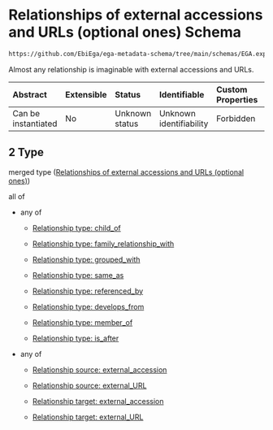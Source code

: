 # Relationships of external accessions and URLs (optional ones) Schema

```txt
https://github.com/EbiEga/ega-metadata-schema/tree/main/schemas/EGA.experiment.json#/properties/experiment_relationships/items/allOf/1/anyOf/2
```

Almost any relationship is imaginable with external accessions and URLs.

| Abstract            | Extensible | Status         | Identifiable            | Custom Properties | Additional Properties | Access Restrictions | Defined In                                                                           |
| :------------------ | :--------- | :------------- | :---------------------- | :---------------- | :-------------------- | :------------------ | :----------------------------------------------------------------------------------- |
| Can be instantiated | No         | Unknown status | Unknown identifiability | Forbidden         | Allowed               | none                | [EGA.experiment.json\*](../../../schemas/EGA.experiment.json "open original schema") |

## 2 Type

merged type ([Relationships of external accessions and URLs (optional ones)](ega-9-properties-experiment-relationships-items-allof-relationship-constraints-for-an-experiment-anyof-relationships-of-external-accessions-and-urls-optional-ones.md))

all of

*   any of

    *   [Relationship type: child_of](ega-12-definitions-relationship-type-child_of.md "check type definition")

    *   [Relationship type: family_relationship_with](ega-12-definitions-relationship-type-family_relationship_with.md "check type definition")

    *   [Relationship type: grouped_with](ega-12-definitions-relationship-type-grouped_with.md "check type definition")

    *   [Relationship type: same_as](ega-12-definitions-relationship-type-same_as.md "check type definition")

    *   [Relationship type: referenced_by](ega-12-definitions-relationship-type-referenced_by.md "check type definition")

    *   [Relationship type: develops_from](ega-12-definitions-relationship-type-develops_from.md "check type definition")

    *   [Relationship type: member_of](ega-12-definitions-relationship-type-member_of.md "check type definition")

    *   [Relationship type: is_after](ega-12-definitions-relationship-type-is_after.md "check type definition")

*   any of

    *   [Relationship source: external_accession](ega-12-definitions-relationship-source-external_accession.md "check type definition")

    *   [Relationship source: external_URL](ega-12-definitions-relationship-source-external_url.md "check type definition")

    *   [Relationship target: external_accession](ega-12-definitions-relationship-target-external_accession.md "check type definition")

    *   [Relationship target: external_URL](ega-12-definitions-relationship-target-external_url.md "check type definition")
